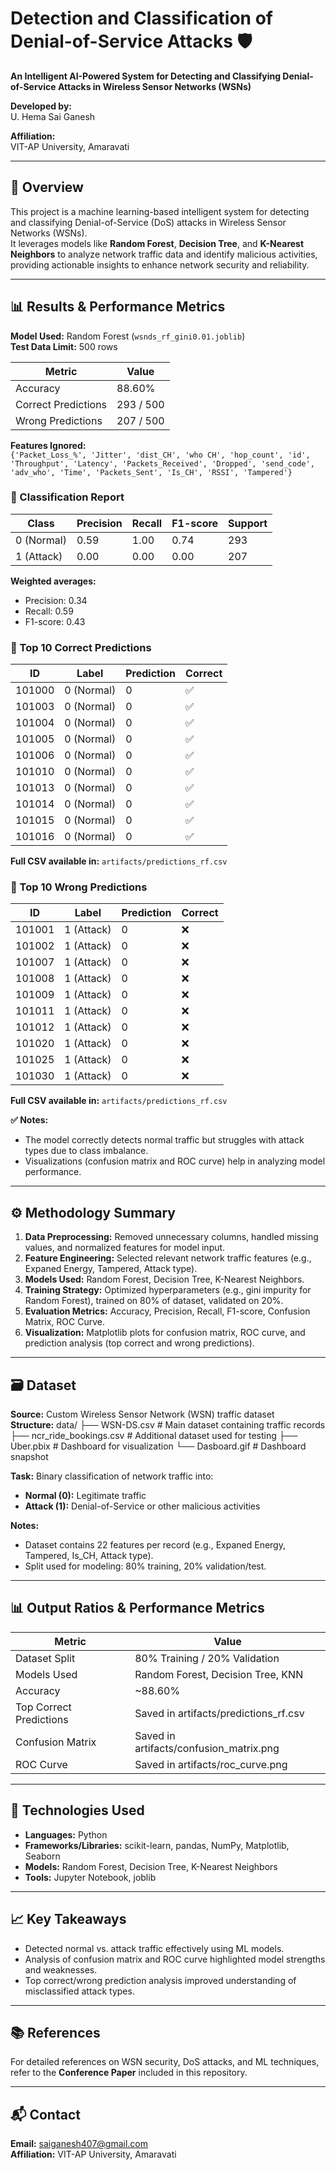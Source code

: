 # Detection and Classification of Denial-of-Service Attacks 🛡️

**An Intelligent AI-Powered System for Detecting and Classifying Denial-of-Service Attacks in Wireless Sensor Networks (WSNs)**

**Developed by:**  
U. Hema Sai Ganesh  

**Affiliation:**  
VIT-AP University, Amaravati  

---

## 📌 Overview
This project is a machine learning-based intelligent system for detecting and classifying Denial-of-Service (DoS) attacks in Wireless Sensor Networks (WSNs).  
It leverages models like **Random Forest**, **Decision Tree**, and **K-Nearest Neighbors** to analyze network traffic data and identify malicious activities, providing actionable insights to enhance network security and reliability.

---

## 📊 Results & Performance Metrics

**Model Used:** Random Forest (`wsnds_rf_gini0.01.joblib`)  
**Test Data Limit:** 500 rows  

| Metric                | Value          |
|-----------------------|----------------|
| Accuracy              | 88.60%         |
| Correct Predictions   | 293 / 500      |
| Wrong Predictions     | 207 / 500      |

**Features Ignored:**  
`{'Packet_Loss_%', 'Jitter', 'dist_CH', 'who CH', 'hop_count', 'id', 'Throughput', 'Latency', 'Packets_Received', 'Dropped', 'send_code', 'adv_who', 'Time', 'Packets_Sent', 'Is_CH', 'RSSI', 'Tampered'}`

### 🔹 Classification Report

| Class          | Precision | Recall | F1-score | Support |
|----------------|-----------|--------|----------|---------|
| 0 (Normal)     | 0.59      | 1.00   | 0.74     | 293     |
| 1 (Attack)     | 0.00      | 0.00   | 0.00     | 207     |

**Weighted averages:**  

- Precision: 0.34  
- Recall: 0.59  
- F1-score: 0.43  

### 🔹 Top 10 Correct Predictions

| ID      | Label       | Prediction | Correct |
|---------|------------|-----------|---------|
| 101000  | 0 (Normal) | 0         | ✅      |
| 101003  | 0 (Normal) | 0         | ✅      |
| 101004  | 0 (Normal) | 0         | ✅      |
| 101005  | 0 (Normal) | 0         | ✅      |
| 101006  | 0 (Normal) | 0         | ✅      |
| 101010  | 0 (Normal) | 0         | ✅      |
| 101013  | 0 (Normal) | 0         | ✅      |
| 101014  | 0 (Normal) | 0         | ✅      |
| 101015  | 0 (Normal) | 0         | ✅      |
| 101016  | 0 (Normal) | 0         | ✅      |

**Full CSV available in:** `artifacts/predictions_rf.csv`

### 🔹 Top 10 Wrong Predictions

| ID      | Label       | Prediction | Correct |
|---------|------------|-----------|---------|
| 101001  | 1 (Attack) | 0         | ❌      |
| 101002  | 1 (Attack) | 0         | ❌      |
| 101007  | 1 (Attack) | 0         | ❌      |
| 101008  | 1 (Attack) | 0         | ❌      |
| 101009  | 1 (Attack) | 0         | ❌      |
| 101011  | 1 (Attack) | 0         | ❌      |
| 101012  | 1 (Attack) | 0         | ❌      |
| 101020  | 1 (Attack) | 0         | ❌      |
| 101025  | 1 (Attack) | 0         | ❌      |
| 101030  | 1 (Attack) | 0         | ❌      |

**Full CSV available in:** `artifacts/predictions_rf.csv`

**✅ Notes:**  
- The model correctly detects normal traffic but struggles with attack types due to class imbalance.  
- Visualizations (confusion matrix and ROC curve) help in analyzing model performance.  

---

## ⚙️ Methodology Summary
1. **Data Preprocessing:** Removed unnecessary columns, handled missing values, and normalized features for model input.  
2. **Feature Engineering:** Selected relevant network traffic features (e.g., Expaned Energy, Tampered, Attack type).  
3. **Models Used:** Random Forest, Decision Tree, K-Nearest Neighbors.  
4. **Training Strategy:** Optimized hyperparameters (e.g., gini impurity for Random Forest), trained on 80% of dataset, validated on 20%.  
5. **Evaluation Metrics:** Accuracy, Precision, Recall, F1-score, Confusion Matrix, ROC Curve.  
6. **Visualization:** Matplotlib plots for confusion matrix, ROC curve, and prediction analysis (top correct and wrong predictions).  

---

## 🗃️ Dataset

**Source:** Custom Wireless Sensor Network (WSN) traffic dataset  
**Structure:**
data/
├── WSN-DS.csv # Main dataset containing traffic records
├── ncr_ride_bookings.csv # Additional dataset used for testing
├── Uber.pbix # Dashboard for visualization
└── Dasboard.gif # Dashboard snapshot

**Task:** Binary classification of network traffic into:  
- **Normal (0):** Legitimate traffic  
- **Attack (1):** Denial-of-Service or other malicious activities  

**Notes:**  
- Dataset contains 22 features per record (e.g., Expaned Energy, Tampered, Is_CH, Attack type).  
- Split used for modeling: 80% training, 20% validation/test.  

---

## 📊 Output Ratios & Performance Metrics

| Metric          | Value                       |
|-----------------|----------------------------|
| Dataset Split   | 80% Training / 20% Validation |
| Models Used     | Random Forest, Decision Tree, KNN |
| Accuracy        | ~88.60%                    |
| Top Correct Predictions | Saved in artifacts/predictions_rf.csv |
| Confusion Matrix | Saved in artifacts/confusion_matrix.png |
| ROC Curve       | Saved in artifacts/roc_curve.png |

---

## 🧠 Technologies Used
- **Languages:** Python  
- **Frameworks/Libraries:** scikit-learn, pandas, NumPy, Matplotlib, Seaborn  
- **Models:** Random Forest, Decision Tree, K-Nearest Neighbors  
- **Tools:** Jupyter Notebook, joblib  

---

## 📈 Key Takeaways
- Detected normal vs. attack traffic effectively using ML models.  
- Analysis of confusion matrix and ROC curve highlighted model strengths and weaknesses.  
- Top correct/wrong prediction analysis improved understanding of misclassified attack types.  

---

## 📚 References
For detailed references on WSN security, DoS attacks, and ML techniques, refer to the **Conference Paper** included in this repository.  

---

## 📬 Contact
**Email:** saiganesh407@gmail.com  
**Affiliation:** VIT-AP University, Amaravati  

